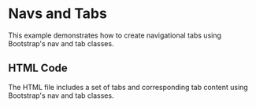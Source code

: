 # Navs and Tabs

This example demonstrates how to create navigational tabs using Bootstrap's nav and tab classes.

## HTML Code
The HTML file includes a set of tabs and corresponding tab content using Bootstrap's nav and tab classes.